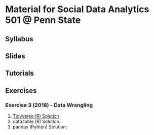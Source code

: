 # Material for Social Data Analytics 501 @ Penn State

## Syllabus

## Slides

## Tutorials

## Exercises

### Exercise 3 (2018) - Data Wrangling

1. [Tidyverse (R) Solution](https://burtmonroe.github.io/SoDA501/Exercise3-2018/TidyverseSolution)
2. data.table (R) Solution:
3. pandas (Python) Solution:
